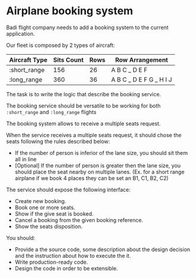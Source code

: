 # Airplane booking system

Badi flight company needs to add a booking system to the current application.

Our fleet is composed by 2 types of aircraft:


| Aircraft Type | Sits Count  | Rows        | Row Arrangement          |
|---------------|-------------|-------------|--------------------------|
| :short_range  | 156         | 26          | A B C _ D E F            |
| :long_range   | 360         | 36          | A B C _ D E F G _ H I J  |


The task is to write the logic that describe the booking service.

The booking service should be versatile to be working for both `:short_range` and `:long_range` flights

The booking system allows to receive a multiple seats request.

When the service receives a multiple seats request, it should chose the seats following the rules described below:

- If the number of person is inferior of the lane size, you should sit them all in line
- [Optional] If the number of person is greater then the lane size, you should place the seat nearby on multiple lanes. (Ex. for a short range airplane if we book 4 places they can be set an B1, C1, B2, C2)

The service should expose the following interface:

- Create new booking.
- Book one or more seats.
- Show if the give seat is booked.
- Cancel a booking from the given booking reference.
- Show the seats disposition.

You should:

- Provide a the source code, some description about the design decision and the instruction about how to execute the it.
- Write production-ready code.
- Design the code in order to be extensible.
